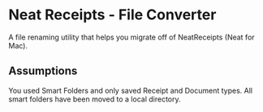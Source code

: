 # Neat Receipts - File Converter

A file renaming utility that helps you migrate off of NeatReceipts (Neat for Mac).

## Assumptions

You used Smart Folders and only saved Receipt and Document types.  All smart folders have been moved to a local directory.
